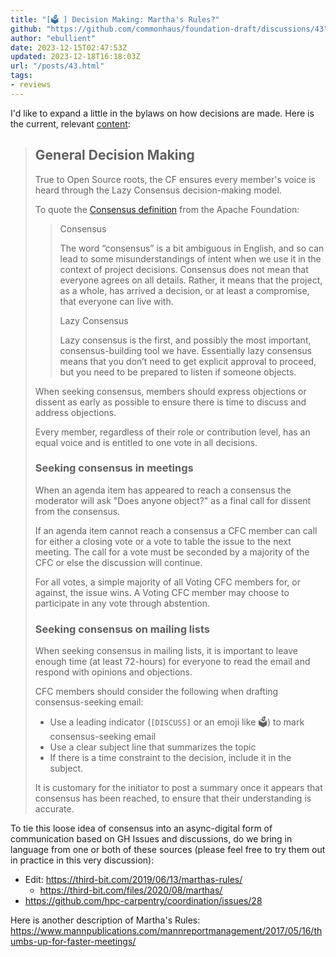 ```yaml
---
title: "[🗳️ ] Decision Making: Martha's Rules?"
github: "https://github.com/commonhaus/foundation-draft/discussions/43"
author: "ebullient"
date: 2023-12-15T02:47:53Z
updated: 2023-12-18T16:18:03Z
url: "/posts/43.html"
tags:
- reviews
---
```

I'd like to expand a little in the bylaws on how decisions are made. Here is the current, relevant [content](https://github.com/commonhaus/foundation-draft/blob/main/bylaws/5-decision-making.md): 

> ## General Decision Making
> 
> True to Open Source roots, the CF ensures every member's voice is heard through the Lazy Consensus decision-making model.
> 
> To quote the [Consensus definition][] from the Apache Foundation:
> 
> > Consensus
> >
> > The word “consensus” is a bit ambiguous in English, and so can lead to some misunderstandings of intent when we use it in the context of project decisions. Consensus does not mean that everyone agrees on all details. Rather, it means that the project, as a whole, has arrived a decision, or at least a compromise, that everyone can live with.
> >
> > Lazy Consensus
> >
> > Lazy consensus is the first, and possibly the most important, consensus-building tool we have. Essentially lazy consensus means that you don’t need to get explicit approval to proceed, but you need to be prepared to listen if someone objects.
> 
> When seeking consensus, members should express objections or dissent as early as possible to ensure there is time to discuss and address objections.
> 
> Every member, regardless of their role or contribution level, has an equal voice and is entitled to one vote in all decisions.
> 
> [Consensus definition]: https://community.apache.org/committers/decisionMaking.html
> 
> ### Seeking consensus in meetings
> 
> When an agenda item has appeared to reach a consensus the moderator will ask "Does anyone object?" as a final call for dissent from the consensus.
> 
> If an agenda item cannot reach a consensus a CFC member can call for either a closing vote or a vote to table the issue to the next meeting.
> The call for a vote must be seconded by a majority of the CFC or else the discussion will continue.
> 
> For all votes, a simple majority of all Voting CFC members for, or against, the issue wins.
> A Voting CFC member may choose to participate in any vote through abstention.
> 
> ### Seeking consensus on mailing lists
> 
> When seeking consensus in mailing lists, it is important to leave enough time (at least 72-hours) for everyone to read the email and respond with opinions and objections.
> 
> CFC members should consider the following when drafting consensus-seeking email:
> 
> - Use a leading indicator (`[DISCUSS]` or an emoji like 🗳️) to mark consensus-seeking email
> - Use a clear subject line that summarizes the topic
> - If there is a time constraint to the decision, include it in the subject.
> 
> It is customary for the initiator to post a summary once it appears that consensus has been reached, to ensure that their understanding is accurate.

To tie this loose idea of consensus into an async-digital form of communication based on GH Issues and discussions, do we bring in language from one or both of these sources (please feel free to try them out in practice in this very discussion): 

- Edit: https://third-bit.com/2019/06/13/marthas-rules/ 
    - https://third-bit.com/files/2020/08/marthas/
- https://github.com/hpc-carpentry/coordination/issues/28

Here is another description of Martha's Rules: https://www.mannpublications.com/mannreportmanagement/2017/05/16/thumbs-up-for-faster-meetings/

